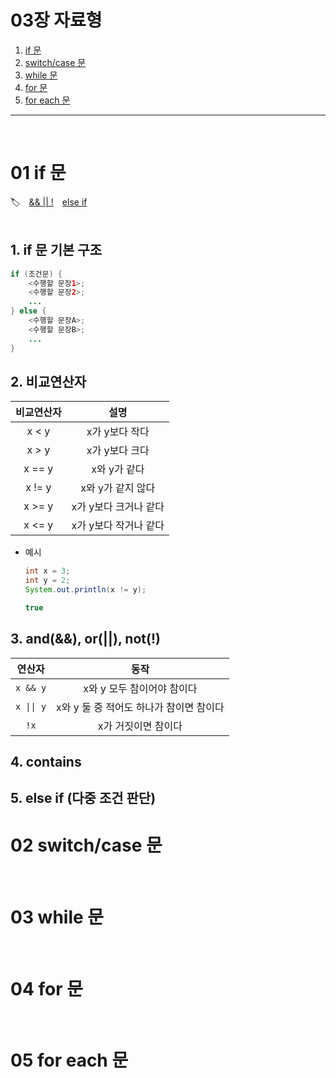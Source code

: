 # 03장 자료형
1. [if 문](#01-if-문)
2. [switch/case 문](#02-switchcase-문)
3. [while 문](#03-while-문)
4. [for 문](#04-for-문)
5. [for each 문](#05-for-each-문)

---
<br>

# 01 if 문

🏷️&emsp;[&& || !](#3-and-or-not)&emsp;[else if](#5-else-if-다중-조건-판단)<br><br>

## 1. if 문 기본 구조
```java
if (조건문) {
    <수행할 문장1>;
    <수행할 문장2>;
    ...
} else {
    <수행할 문장A>;
    <수행할 문장B>;
    ...
}
```

## 2. 비교연산자
|비교연산자|설명|
|:---:|:---:|
|x < y|x가 y보다 작다|
|x > y|x가 y보다 크다|
|x == y|x와 y가 같다|
|x != y|x와 y가 같지 않다|
|x >= y|x가 y보다 크거나 같다|
|x <= y|x가 y보다 작거나 같다|
* 예시
  <br>

  ```java
  int x = 3;
  int y = 2;
  System.out.println(x != y);
  ```
  ```java
  true
  ```

## 3. and(&&), or(||), not(!)
|연산자|동작|
|:---:|:---:|
|<code>x && y</code>|x와 y 모두 참이어야 참이다|
|<code>x \|\| y</code>|x와 y 둘 중 적어도 하나가 참이면 참이다|
|<code>!x</code>|x가 거짓이면 참이다|

## 4. contains
## 5. else if (다중 조건 판단)

# 02 switch/case 문
<br>

# 03 while 문
<br>

# 04 for 문
<br>

# 05 for each 문
<br>
